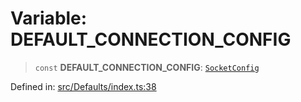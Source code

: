 # Variable: DEFAULT\_CONNECTION\_CONFIG

> `const` **DEFAULT\_CONNECTION\_CONFIG**: [`SocketConfig`](../type-aliases/SocketConfig.md)

Defined in: [src/Defaults/index.ts:38](https://github.com/Fokusdotid/Baileys/blob/abcb8d9f2160683543784d4a7641ec0f8c55ed7e/src/Defaults/index.ts#L38)
